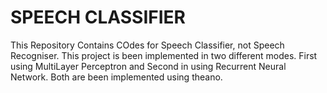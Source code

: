 <h1> SPEECH CLASSIFIER </h1>




<p>This Repository Contains COdes for Speech Classifier, not Speech Recogniser. This project is been implemented in two different modes. First using MultiLayer Perceptron and Second in using Recurrent Neural Network. Both are been implemented using theano.</p>

